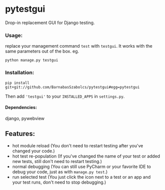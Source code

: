 # pytestgui
Drop-in replacement GUI for Django testing.  

### Usage:

replace your management command `test` with `testgui`. It works with the same parameters out of the box. eg.

    python manage.py testgui

### Installation:

    pip install git+git://github.com/BarnabasSzabolcs/pytestgui#egg=pytestgui

Then add `'testgui'` to your `INSTALLED_APPS` in `settings.py`.

#### Dependencies: 

django, pywebview

## Features:

- hot module reload (You don't need to restart testing after you've changed your code.)
- hot test re-population (If you've changed the name of your test or added new tests, still don't need to restart testing.)
- normal debugging (You can still use PyCharm or your favorite IDE to debug your code, just as with `manage.py test`.)
- run selected test (You just click the icon next to a test or an app and your test runs, don't need to stop debugging.)
